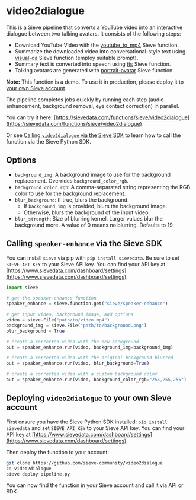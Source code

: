 # video2dialogue

This is a Sieve pipeline that converts a YouTube video into an interactive dialogue between two talking avatars. It consists of the following steps:
* Download YouTube Video with the [youtube_to_mp4](https://sievedata.com/functions/sieve/youtube_to_mp4) Sieve function.
* Summarize the downloaded video into conversational-style text using [visual-qa](https://sievedata.com/functions/sieve/visual-qa) Sieve function (employ suitable prompt).
* Summary text is converted into speech using [tts](https://sievedata.com/functions/sieve/tts) Sieve function.
* Talking avatars are generated with [portrait-avatar](https://sievedata.com/functions/sieve/portrait-avatar) Sieve function.

**Note:** This function is a demo. To use it in production, please deploy it to [your own Sieve account](#deploying-video2dialogue-to-your-own-sieve-account).

The pipeline completes jobs quickly by running each step (audio enhancement, background removal, eye contact correction) in parallel.

You can try it here: [https://sievedata.com/functions/sieve/video2dialogue](https://sievedata.com/functions/sieve/video2dialogue)

Or see [Calling `video2dialogue` via the Sieve SDK](#calling-video2dialogue-via-the-sieve-sdk) to learn how to call the function via the Sieve Python SDK.

## Options

* `background_img`: A background image to use for the background replacement. Overrides `background_color_rgb`.
* `background_color_rgb`: A comma-separated string representing the RGB color to use for the background replacement.
* `blur_background`: If true, blurs the background.
    * If `background_img` is provided, blurs the background image.
    * Otherwise, blurs the background of the input video.
* `blur_strength`: Size of blurring kernel. Larger values blur the background more. A value of 0 means no blurring. Defaults to 19.

## Calling `speaker-enhance` via the Sieve SDK
You can install `sieve` via pip with `pip install sievedata`.
Be sure to set `SIEVE_API_KEY` to your Sieve API key. 
You can find your API key at [https://www.sievedata.com/dashboard/settings](https://www.sievedata.com/dashboard/settings).

```python
import sieve

# get the speaker-enhance function
speaker_enhance = sieve.function.get("sieve/speaker-enhance")

# get input video, background image, and options
video = sieve.File("path/to/video.mp4")
background_img = sieve.File("path/to/background.png")
blur_background = True

# create a corrected video with the new background
out = speaker_enhance.run(video, background_img=background_img)

# create a corrected video with the original background blurred
out = speaker_enhance.run(video, blur_background=True)

# create a corrected video with a custom background color
out = speaker_enhance.run(video, background_color_rgb="255,255,255")
```

## Deploying `video2dialogue` to your own Sieve account
First ensure you have the Sieve Python SDK installed: `pip install sievedata` and set `SIEVE_API_KEY` to your Sieve API key.
You can find your API key at [https://www.sievedata.com/dashboard/settings](https://www.sievedata.com/dashboard/settings).

Then deploy the function to your account:
```bash
git clone https://github.com/sieve-community/video2dialogue
cd video2dialogue
sieve deploy pipeline.py
```

You can now find the function in your Sieve account and call it via API or SDK.
